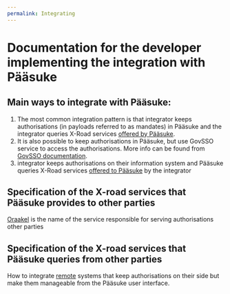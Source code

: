 ```yaml
---
permalink: Integrating
---
```


# Documentation for the developer implementing the integration with Pääsuke

## Main ways to integrate with Pääsuke:
1. The most common integration pattern is that integrator keeps authorisations (in payloads referred to as mandates) in Pääsuke and the integrator queries X-Road services [offered by Pääsuke](#specification-of-the-x-road-services-that-pääsuke-provides-to-other-parties). 
2. It is also possible to keep authorisations in Pääsuke, but use GovSSO service to access the authorisations. More info can be found from [GovSSO documentation](https://e-gov.github.io/GOVSSO/Representee). 
3. integrator keeps authorisations on their information system and Pääsuke queries X-Road services [offered to Pääsuke](#specification-of-the-x-road-services-that-pääsuke-queries-from-other-parties) by the integrator

## Specification of the X-road services that Pääsuke provides to other parties

[Oraakel](Oraakel) is the name of the service responsible for serving authorisations other parties

## Specification of the X-road services that Pääsuke queries from other parties

How to integrate [remote](Remote) systems that keep authorisations on their side but make them manageable from the Pääsuke user interface.

